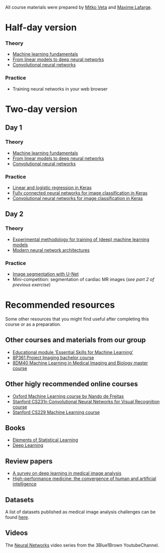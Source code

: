 All course materials were prepared by [Mitko Veta](https://scholar.google.nl/citations?user=bfbic-IAAAAJ&hl=en) and [Maxime Lafarge](https://scholar.google.nl/citations?user=XyOz2lwAAAAJ&hl=en).

# Half-day version

### Theory

* [Machine learning fundamentals](lectures/Half-day%20-%20Machine%20learning%20fundamentals.pdf)
* [From linear models to deep neural networks](lectures/Half-day%20-%20Deep%20neural%20networks.pdf)
* [Convolutional neural networks](lectures/Half-day%20-%20Convolutional%20neural%20networks.pdf)

### Practice

* Training neural networks in your web browser

# Two-day version

## Day 1

### Theory
* [Machine learning fundamentals](lectures/Machine%20learning%20fundamentals.pdf)
* [From linear models to deep neural networks](lectures/Deep%20neural%20networks.pdf)
* [Convolutional neural networks](lectures/Convolutional%20neural%20networks.pdf)

### Practice
* [Linear and logistic regression in Keras](https://github.com/tueimage/DL-course-for-industry/blob/master/exercises/ex1.ipynb)
* [Fully connected neural networks for image classification in Keras](https://github.com/tueimage/DL-course-for-industry/blob/master/exercises/ex2.ipynb)
* [Convolutional neural networks for image classification in Keras](https://github.com/tueimage/DL-course-for-industry/blob/master/exercises/ex3.ipynb)

## Day 2

### Theory
* [Experimental methodology for training of (deep) machine learning models](lectures/Experimental%20methodology.pdf)
* [Modern neural network architectures](lectures/Modern%20architectures.pdf)

### Practice
* [Image segmentation with U-Net](https://github.com/tueimage/DL-course-for-industry/blob/master/exercises/ex4.ipynb)
* Mini-competition: segmentation of cardiac MR images (*see part 2 of previous exercise*)

# Recommended resources
Some other resources that you might find useful after completing this course or as a preparation.

## Other courses and materials from our group
* [Educational module 'Essential Skills for Machine Learning'](https://github.com/tueimage/essential-skills)
* [8P361 Project Imaging bachelor course](https://github.com/tueimage/8p361-project-imaging)
* [8DM40 Machine Learning in Medical Imaging and Biology master course](https://github.com/tueimage/8dm40-machine-learning)

## Other higly recommended online courses
* [Oxford Machine Learning course by Nando de Freitas](https://www.cs.ox.ac.uk/people/nando.defreitas/machinelearning/)
* [Stanford CS231n Convolutional Neural Networks for Visual Recognition course](http://cs231n.github.io/)
* [Stanford CS229 Machine Learning course](http://cs229.stanford.edu/)

## Books
* [Elements of Statistical Learning](https://web.stanford.edu/~hastie/ElemStatLearn/)
* [Deep Learning](https://www.deeplearningbook.org/)

## Review papers
* [A survey on deep learning in medical image analysis](https://www.sciencedirect.com/science/article/pii/S1361841517301135?via%3Dihub)
* [High-performance medicine: the convergence of human and artificial intelligence](https://www.nature.com/articles/s41591-018-0300-7)

## Datasets
A list of datasets published as medical image analysis challenges can be found [here](https://grand-challenge.org/challenges/).

## Videos

The [Neural Networks](https://www.youtube.com/playlist?list=PLZHQObOWTQDNU6R1_67000Dx_ZCJB-3pi) video series from the 3Blue1Brown YoutubeChannel.
